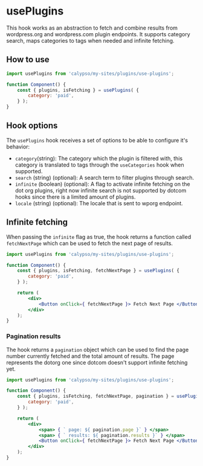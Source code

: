 # usePlugins

This hook works as an abstraction to fetch and combine results from wordpress.org and wordpress.com plugin endpoints. It supports category search, maps categories to tags when needed and infinite fetching.

## How to use

```js
import usePlugins from 'calypso/my-sites/plugins/use-plugins';

function Component() {
	const { plugins, isFetching } = usePlugins( {
		category: 'paid',
	} );
}
```

## Hook options

The `usePlugins` hook receives a set of options to be able to configure it's behavior:

- `category`(string): The category which the plugin is filtered with, this category is translated to tags through the `useCategories` hook when supported.
- `search` (string) (optional): A search term to filter plugins through search.
- `infinite` (boolean) (optional): A flag to activate infinite fetching on the dot org plugins, right now infinite search is not supported by dotcom hooks since there is a limited amount of plugins.
- `locale` (string) (optional): The locale that is sent to wporg endpoint.

## Infinite fetching

When passing the `infinite` flag as true, the hook returns a function called `fetchNextPage` which can be used to fetch the next page of results.

```jsx
import usePlugins from 'calypso/my-sites/plugins/use-plugins';

function Component() {
	const { plugins, isFetching, fetchNextPage } = usePlugins( {
		category: 'paid',
	} );

	return (
		<div>
			<Button onClick={ fetchNextPage }> Fetch Next Page </Button>
		</div>
	);
}
```

### Pagination results

The hook returns a `pagination` object which can be used to find the page number currently fetched and the total amount of results. The page represents the dotorg one since dotcom doesn't support infinite fetching yet.

```jsx
import usePlugins from 'calypso/my-sites/plugins/use-plugins';

function Component() {
	const { plugins, isFetching, fetchNextPage, pagination } = usePlugins( {
		category: 'paid',
	} );

	return (
		<div>
			<span> { ` page: ${ pagination.page }` } </span>
			<span> { ` results: ${ pagination.results }` } </span>
			<Button onClick={ fetchNextPage }> Fetch Next Page </Button>
		</div>
	);
}
```

